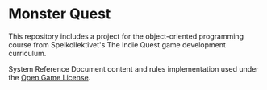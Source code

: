 # Monster Quest

This repository includes a project for the object-oriented programming course from Spelkollektivet's The Indie Quest game development curriculum.

System Reference Document content and rules implementation used under the [Open Game License](https://github.com/MatejJan/Monster-Quest/blob/master/OpenGameLicense-1.0a.pdf).
